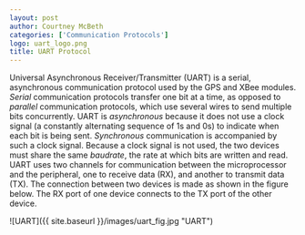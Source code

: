 ```yaml
---
layout: post
author: Courtney McBeth
categories: ['Communication Protocols']
logo: uart_logo.png
title: UART Protocol
---
```

Universal Asynchronous Receiver/Transmitter (UART) is a serial, asynchronous communication protocol used by the GPS and XBee modules. *Serial* communication protocols transfer one bit at a time, as opposed to *parallel* communication protocols, which use several wires to send multiple bits concurrently. UART is *asynchronous* because it does not use a clock signal (a constantly alternating sequence of 1s and 0s) to indicate when each bit is being sent. *Synchronous* communication is accompanied by such a clock signal. Because a clock signal is not used, the two devices must share the same *baudrate*, the rate at which bits are written and read. UART uses two channels for communication between the microprocessor and the peripheral, one to receive data (RX), and another to transmit data (TX). The connection between two devices is made as shown in the figure below. The RX port of one device connects to the TX port of the other device.

![UART]({{ site.baseurl }}/images/uart_fig.jpg "UART")